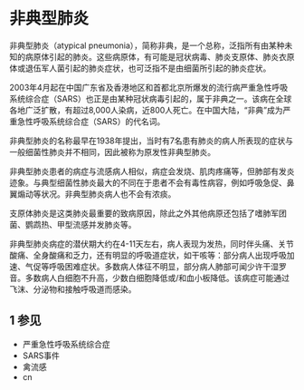 # 非典型肺炎



非典型肺炎（atypical pneumonia），简称非典，是一个总称，泛指所有由某种未知的病原体引起的肺炎。这些病原体，有可能是冠状病毒、肺炎支原体、肺炎衣原体或退伍军人菌引起的肺炎症状，也可泛指不是由细菌所引起的肺炎症状。

2003年4月起在中国广东省及香港地区和首都北京所爆发的流行病严重急性呼吸系统综合症（SARS）也正是由某种冠状病毒引起的，属于非典之一。该病在全球各地广泛扩散，有超过8,000人染病，近800人死亡。在中国大陆，“非典”成为严重急性呼吸系统综合症（SARS）的代名词。

非典型肺炎的名称最早在1938年提出，当时有7名患有肺炎的病人所表现的症状与一般细菌性肺炎并不相同，因此被称为原发性非典型肺炎。

非典型肺炎患者的病症与流感病人相似，病症会发烧、肌肉疼痛等，但肺部有发炎迹象。与典型细菌性肺炎最大的不同在于患者不会有毒性病容，例如呼吸急促、鼻翼煽动等状况。非典型肺炎病人也不会有浓痰。

支原体肺炎是这类肺炎最重要的致病原因，除此之外其他病原还包括了嗜肺军团菌、鹦鹉热、甲型流感并发肺炎等。

非典型肺炎病症的潜伏期大约在4-11天左右，病人表现为发热，同时伴头痛、关节酸痛、全身酸痛和乏力，还有明显的呼吸道症状，如干咳等：部分病人出现呼吸加速、气促等呼吸困难症状。多数病人体征不明显，部分病人肺部可闻少许干湿罗音。多数病人白细胞不升高，少数白细胞降低或/和血小板降低。该病症可能通过飞沫、分泌物和接触呼吸道而感染。



## 1 参见

* 严重急性呼吸系统综合症
* SARS事件
* 禽流感
* cn



